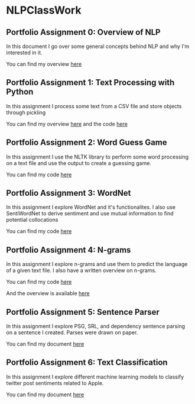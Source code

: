 # NLPClassWork

## Portfolio Assignment 0: Overview of NLP
In this document I go over some general concepts behind NLP and why I'm interested in it.

You can find my overview [here](<Assignment 0/Overview of NLP.pdf>)

## Portfolio Assignment 1: Text Processing with Python
In this assignment I process some text from a CSV file and store objects through pickling

You can find my overview [here](<Assignment 1/Overview.txt>) and the code [here](<Assignment 1/Homework1_jph200000.py>)

## Portfolio Assignment 2: Word Guess Game
In this assignment I use the NLTK library to perform some word processing on a text file and use the output to create a guessing game.

You can find my code [here](<Assignment 2/Homework2_jph200000.py>)


## Portfolio Assignment 3: WordNet
In this assignment I explore WordNet and it's functionalites. I also use SentiWordNet to derive sentiment and use mutual information to find potential collocations

You can find my code [here](<Assignment 3/WordNet.ipynb - Colaboratory.pdf>)

## Portfolio Assignment 4: N-grams
In this assignment I explore n-grams and use them to predict the language of a given text file. I also have a written overview on n-grams.

You can find my code [here](<Assignment 4>)

And the overview is available [here](<Assignment 4/N-gramsOverview.docx>)

## Portfolio Assignment 5: Sentence Parser
In this assignment I explore PSG, SRL, and dependency sentence parsing on a sentence I created. Parses were drawn on paper.

You can find my document [here](<Assignment 5/Sentence Parsing.pdf>)


## Portfolio Assignment 6: Text Classification
In this assignment I explore different machine learning models to classify twitter post sentiments related to Apple.

You can find my document [here](<Assignment 6/TextClassification.ipynb - Colaboratory.pdf>)
